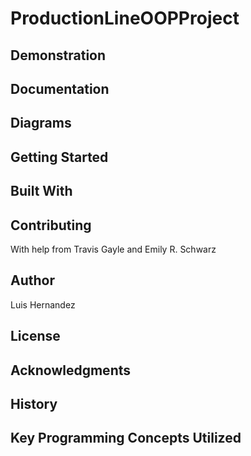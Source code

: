 # ProductionLineOOPProject
## Demonstration
## Documentation
## Diagrams
## Getting Started
## Built With
## Contributing
With help from Travis Gayle and Emily R. Schwarz
## Author
Luis Hernandez
## License
## Acknowledgments
## History
## Key Programming Concepts Utilized
